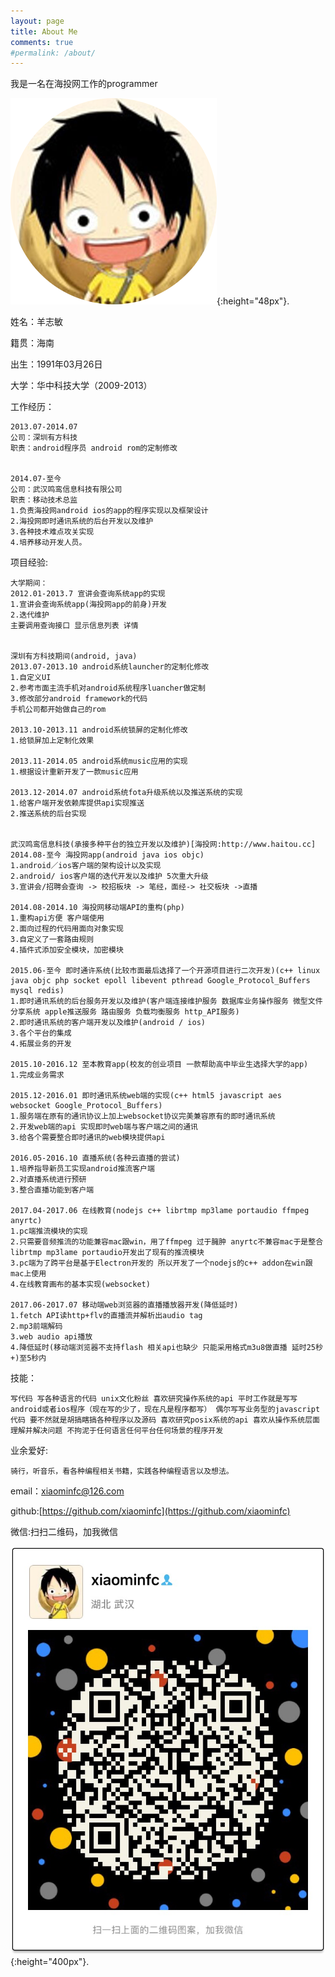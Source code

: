 ```yaml
---
layout: page
title: About Me
comments: true
#permalink: /about/
---
```


我是一名在海投网工作的programmer

![image of me](/assets/img/user_icon.png){:height="48px"}.

姓名：羊志敏 

籍贯：海南

出生：1991年03月26日

大学：华中科技大学（2009-2013）

工作经历：
~~~~
2013.07-2014.07
公司：深圳有方科技
职责：android程序员 android rom的定制修改


2014.07-至今
公司：武汉鸣鸾信息科技有限公司
职责：移动技术总监
1.负责海投网android ios的app的程序实现以及框架设计
2.海投网即时通讯系统的后台开发以及维护
3.各种技术难点攻关实现
4.培养移动开发人员。

~~~~

项目经验:
~~~~
大学期间：
2012.01-2013.7 宣讲会查询系统app的实现
1.宣讲会查询系统app(海投网app的前身)开发
2.迭代维护
主要调用查询接口 显示信息列表 详情 


深圳有方科技期间(android, java)
2013.07-2013.10 android系统launcher的定制化修改
1.自定义UI
2.参考市面主流手机对android系统程序luancher做定制
3.修改部分android framework的代码
手机公司都开始做自己的rom

2013.10-2013.11 android系统锁屏的定制化修改
1.给锁屏加上定制化效果

2013.11-2014.05 android系统music应用的实现
1.根据设计重新开发了一款music应用

2013.12-2014.07 android系统fota升级系统以及推送系统的实现
1.给客户端开发依赖库提供api实现推送
2.推送系统的后台实现


武汉鸣鸾信息科技(承接多种平台的独立开发以及维护)[海投网:http://www.haitou.cc]
2014.08-至今 海投网app(android java ios objc)
1.android／ios客户端的架构设计以及实现
2.android/ ios客户端的迭代开发以及维护 5次重大升级
3.宣讲会/招聘会查询 -> 校招板块 -> 笔经，面经-> 社交板块 ->直播

2014.08-2014.10 海投网移动端API的重构(php)
1.重构api方便 客户端使用
2.面向过程的代码用面向对象实现
3.自定义了一套路由规则
4.插件式添加安全模块，加密模块

2015.06-至今 即时通许系统(比较市面最后选择了一个开源项目进行二次开发)(c++ linux java objc php socket epoll libevent pthread Google_Protocol_Buffers mysql redis)
1.即时通讯系统的后台服务开发以及维护(客户端连接维护服务 数据库业务操作服务 微型文件分享系统 apple推送服务 路由服务 负载均衡服务 http_API服务)
2.即时通讯系统的客户端开发以及维护(android / ios)
3.各个平台的集成
4.拓展业务的开发

2015.10-2016.12 至本教育app(校友的创业项目 一款帮助高中毕业生选择大学的app)
1.完成业务需求

2015.12-2016.01 即时通讯系统web端的实现(c++ html5 javascript aes websocket Google_Protocol_Buffers)
1.服务端在原有的通讯协议上加上websocket协议完美兼容原有的即时通讯系统
2.开发web端的api 实现即时web端与客户端之间的通讯
3.给各个需要整合即时通讯的web模块提供api

2016.05-2016.10 直播系统(各种云直播的尝试)
1.培养指导新员工实现android推流客户端
2.对直播系统进行预研
3.整合直播功能到客户端

2017.04-2017.06 在线教育(nodejs c++ librtmp mp3lame portaudio ffmpeg anyrtc)
1.pc端推流模块的实现
2.只需要音频推流的功能兼容mac跟win，用了ffmpeg 过于臃肿 anyrtc不兼容mac于是整合librtmp mp3lame portaudio开发出了现有的推流模块
3.pc端为了跨平台是基于Electron开发的 所以开发了一个nodejs的c++ addon在win跟mac上使用
4.在线教育画布的基本实现(websocket) 

2017.06-2017.07 移动端web浏览器的直播播放器开发(降低延时)
1.fetch API读http+flv的直播流并解析出audio tag 
2.mp3前端解码
3.web audio api播放
4.降低延时(移动端浏览器不支持flash 相关api也缺少 只能采用格式m3u8做直播 延时25秒+)至5秒内

~~~~

技能：
~~~~
写代码 写各种语言的代码 unix文化粉丝 喜欢研究操作系统的api 平时工作就是写写android或者ios程序（现在写的少了，现在凡是程序都写） 偶尔写写业务型的javascript代码 要不然就是胡搞瞎搞各种程序以及源码 喜欢研究posix系统的api 喜欢从操作系统层面理解并解决问题 不拘泥于任何语言任何平台任何场景的程序开发
~~~~

业余爱好:
~~~~
骑行，听音乐，看各种编程相关书籍，实践各种编程语言以及想法。

~~~~

email：[xiaominfc@126.com](mailto:xiaominfc@126.com)   

github:[https://github.com/xiaominfc](https://github.com/xiaominfc)

微信:扫扫二维码，加我微信

![image of me](/assets/img/weixin_qr.JPG){:height="400px"}.
